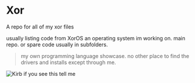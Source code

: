 # Xor
A repo for all of my xor files

usually listing code from XorOS an operating system im working on.
main repo. or spare code usually in subfolders.

> my own programming language showcase. 
> no other place to find the drivers and installs except through me.

![Kirb if you see this tell me](https://pls-nerf-brigitte.tk/files/htk9i7.png)
